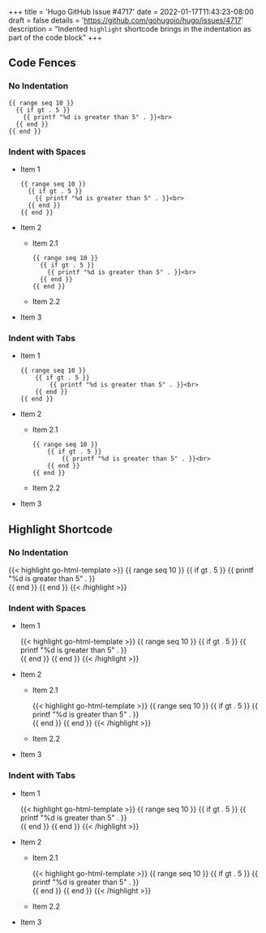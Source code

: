 +++
title = 'Hugo GitHub Issue #4717'
date = 2022-01-17T11:43:23-08:00
draft = false
details = 'https://github.com/gohugoio/hugo/issues/4717'
description = "Indented `highlight` shortcode brings in the indentation as part of the code block"
+++

## Code Fences

### No Indentation

```go-html-template
{{ range seq 10 }}
  {{ if gt . 5 }}
    {{ printf "%d is greater than 5" . }}<br>
  {{ end }}
{{ end }}
```

### Indent with Spaces

- Item 1

  ```go-html-template
  {{ range seq 10 }}
    {{ if gt . 5 }}
      {{ printf "%d is greater than 5" . }}<br>
    {{ end }}
  {{ end }}
  ```

- Item 2
  - Item 2.1

    ```go-html-template
    {{ range seq 10 }}
      {{ if gt . 5 }}
        {{ printf "%d is greater than 5" . }}<br>
      {{ end }}
    {{ end }}
    ```

  - Item 2.2
- Item 3

### Indent with Tabs

- Item 1

	```go-html-template
	{{ range seq 10 }}
		{{ if gt . 5 }}
 			{{ printf "%d is greater than 5" . }}<br>
  		{{ end }}
  	{{ end }}
  	```

- Item 2
	- Item 2.1

		```go-html-template
		{{ range seq 10 }}
			{{ if gt . 5 }}
				{{ printf "%d is greater than 5" . }}<br>
			{{ end }}
		{{ end }}
		```

	- Item 2.2
- Item 3

## Highlight Shortcode

### No Indentation

{{< highlight go-html-template >}}
{{ range seq 10 }}
  {{ if gt . 5 }}
    {{ printf "%d is greater than 5" . }}<br>
  {{ end }}
{{ end }}
{{< /highlight >}}

### Indent with Spaces

- Item 1

  {{< highlight go-html-template >}}
  {{ range seq 10 }}
    {{ if gt . 5 }}
      {{ printf "%d is greater than 5" . }}<br>
    {{ end }}
  {{ end }}
  {{< /highlight >}}

- Item 2
  - Item 2.1

    {{< highlight go-html-template >}}
    {{ range seq 10 }}
      {{ if gt . 5 }}
        {{ printf "%d is greater than 5" . }}<br>
      {{ end }}
    {{ end }}
    {{< /highlight >}}

  - Item 2.2
- Item 3

### Indent with Tabs

- Item 1

	{{< highlight go-html-template >}}
	{{ range seq 10 }}
		{{ if gt . 5 }}
			{{ printf "%d is greater than 5" . }}<br>
		{{ end }}
	{{ end }}
	{{< /highlight >}}

- Item 2
	- Item 2.1

		{{< highlight go-html-template >}}
		{{ range seq 10 }}
			{{ if gt . 5 }}
				{{ printf "%d is greater than 5" . }}<br>
			{{ end }}
		{{ end }}
		{{< /highlight >}}

	- Item 2.2
- Item 3
